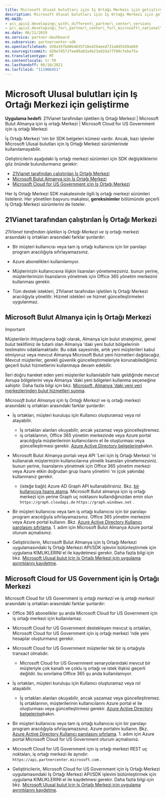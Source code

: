 ```yaml
---
title: Microsoft Ulusal bulutları için Iş Ortağı Merkezi için geliştirme
description: Microsoft Ulusal bulutları için Iş Ortağı Merkezi için geliştirme yaparken iş ortağı Merkezi SDK farkları.
MS-HAID:
- pc\_apiv2.developing\_with\_different\_partner\_center\_versions
- pc\_apiv2.developing\_for\_partner\_center\_for\_microsoft\_national\_cloud
ms.date: 06/11/2019
ms.service: partner-dashboard
ms.subservice: partnercenter-sdk
ms.openlocfilehash: d38a35fb88b4835716e429aeed731a0d55d9a669
ms.sourcegitcommit: d20e7d572fee09a83a4b23a92da7ff09cfebe75a
ms.translationtype: MT
ms.contentlocale: tr-TR
ms.lasthandoff: 06/10/2021
ms.locfileid: "111906451"
---
```

# <a name="developing-for-partner-center-for-microsoft-national-clouds"></a>Microsoft Ulusal bulutları için Iş Ortağı Merkezi için geliştirme

**Uygulama hedefi**: 21Vianet tarafından işletilen Iş Ortağı Merkezi | Microsoft Bulut Almanya için iş ortağı Merkezi | Microsoft Cloud for US Government için iş ortağı Merkezi

İş Ortağı Merkezi 'nin bir SDK belgeleri kümesi vardır. Ancak, bazı işlevler Microsoft Ulusal bulutları için Iş Ortağı Merkezi sürümlerinde kullanılamayabilir.

Geliştiricilerin aşağıdaki Iş ortağı merkezi sürümleri için SDK değişikliklerini göz önünde bulundurmanız gerekir:

- [21Vianet tarafından çalıştırılan İş Ortağı Merkezi](#partner-center-operated-by-21vianet)
- [Microsoft Bulut Almanya için İş Ortağı Merkezi](#partner-center-for-microsoft-cloud-germany)
- [Microsoft Cloud for US Government için İş Ortağı Merkezi](#partner-center-for-microsoft-cloud-for-us-government)

Her Iş Ortağı Merkezi SDK makalesinde ilgili Iş ortağı merkezi sürümleri listelenir. Her yönetilen başvuru makalesi, **gereksinimler** bölümünde geçerli Iş Ortağı Merkezi sürümlerini de listeler.

## <a name="partner-center-operated-by-21vianet"></a>21Vianet tarafından çalıştırılan İş Ortağı Merkezi

*21Vianet tarafından işletilen* iş *Ortağı Merkezi ve iş* ortağı merkezi arasındaki iş ortakları arasındaki farklar şunlardır:

- Bir müşteri kullanıcısı veya tam iş ortağı kullanıcısı için bir parolayı program aracılığıyla sıfırlayamazsınız.

- Azure abonelikleri kullanılamıyor.

- Müşterinizin kullanıcısına ilişkin lisansları yönetemezsiniz. bunun yerine, müşterilerinizin lisanslarını yönetmek için Office 365 yönetim merkezini kullanması gerekir.

- Tüm destek istekleri, 21Vianet tarafından işletilen Iş Ortağı Merkezi aracılığıyla yönetilir. Hizmet istekleri ve hizmet güncelleştirmeleri uygulanmaz.

## <a name="partner-center-for-microsoft-cloud-germany"></a>Microsoft Bulut Almanya için İş Ortağı Merkezi

> [!IMPORTANT]
> Müşterilerin ihtiyaçlarına bağlı olarak, Almanya için bulut stratejimiz, genel bulut teklifimiz ile tutarlı olan Almanya 'daki yeni bulut bölgelerinin teslimatını odaklamaktadır. Bu odak sayesinde, artık yeni müşterileri kabul etmiyoruz veya mevcut Almanya Microsoft Bulut yeni hizmetleri dağıtacağız. Mevcut müşteriler, gerekli güvenlik güncelleştirmeleriyle korunabilediğimiz geçerli bulut hizmetlerini kullanmaya devam edebilir.
>
> İleri doğru hareket eden yeni müşteriler kullanılabilir hale geldiğinde mevcut Avrupa bölgelerini veya Almanya 'daki yeni bölgeleri kullanma seçeneğine sahiptir. Daha fazla bilgi için bkz. [Microsoft, Almanya 'daki yeni veri merkezlerinden bulut hizmetleri sunma](https://news.microsoft.com/europe/2018/08/31/microsoft-to-deliver-cloud-services-from-new-datacentres-in-germany-in-2019-to-meet-evolving-customer-needs/).

*Microsoft bulut Almanya için* Iş *Ortağı Merkezi* ve iş ortağı merkezi arasındaki iş ortakları arasındaki farklar şunlardır:

- İş ortakları, müşteri kuruluşu için Kullanıcı oluşturamaz veya rol atayabilir.
  - İş ortakları alanları okuyabilir, ancak yazamaz veya güncelleştiremez.
  - iş ortaklarının, Office 365 yönetim merkezinde veya Azure portal aracılığıyla müşterilerinin kullanıcılarını el ile oluşturması veya güncelleştirmesi gerekir. [Azure Active Directory belgelerine](/azure/active-directory/)bakın.

- Microsoft Bulut Almanya portalı veya API 'Leri için Iş Ortağı Merkezi 'ni kullanarak müşterinizin kullanıcılarına yönelik lisansları yönetemezsiniz. bunun yerine, lisanslarını yönetmek için Office 365 yönetim merkezi veya Azure etkin doğrudan grup lisans yönetimi 'ni (çok yakında) kullanmanız gerekir.
  - (isteğe bağlı) Azure AD Graph API kullanabilirsiniz. Bkz. [bir kullanıcıya lisans atama](/graph/api/user-assignlicense). Microsoft Bulut almanya için iş ortağı merkezi için yerine Graph uç noktasını kullandığınızdan emin olun `https://graph.cloudapi.de` `https://graph.windows.net` .

- Bir müşteri kullanıcısı veya tam iş ortağı kullanıcısı için bir parolayı program aracılığıyla sıfırlayamazsınız. Office 365 yönetim merkezini veya Azure portal kullanın. Bkz. [Azure Active Directory Kullanıcı parolasını sıfırlama](/azure/active-directory/fundamentals/active-directory-users-reset-password-azure-portal). 1. adım için Microsoft Bulut Almanya Azure portal oturum açmalısınız.

- Geliştiricilerin, Microsoft Bulut Almanya için Iş Ortağı Merkezi uygulamasındaki Iş Ortağı Merkezi API/SDK işlevini bütünleştirmek için uygulama KIMLIKLERINI el ile kaydetmesi gerekir. Daha fazla bilgi için bkz. [Microsoft Ulusal bulut Için Iş Ortağı Merkezi için uygulama ayrıntılarını kaydetme](create-apps-for-partner-center-for-microsoft-national-clouds.md).

## <a name="partner-center-for-microsoft-cloud-for-us-government"></a>Microsoft Cloud for US Government için İş Ortağı Merkezi

Microsoft Cloud for US Government iş *ortağı merkezi* ve iş *ortağı merkezi* arasındaki iş ortakları arasındaki farklar şunlardır:

- Office 365 abonelikler şu anda Microsoft Cloud for US Government için iş ortağı merkezi için kullanılamaz.

- Microsoft Cloud for US Government destekleyen mevcut iş ortakları, Microsoft Cloud for US Government için iş ortağı merkezi 'nde yeni hesaplar oluşturmanız gerekir.

- Microsoft Cloud for US Government müşteriler tek bir iş ortağıyla transact olmalıdır.
  - Microsoft Cloud for US Government senaryolarındaki mevcut bir müşteriyle çok kanallı ve çoklu iş ortağı ve istek ilişkisi geçerli değildir. bu sınırlama Office 365 şu anda kullanılamıyor.

- İş ortakları, müşteri kuruluşu için Kullanıcı oluşturamaz veya rol atayabilir.
  - İş ortakları alanları okuyabilir, ancak yazamaz veya güncelleştiremez. İş ortaklarının, müşterilerinin kullanıcılarını Azure portal el ile oluşturması veya güncelleştirmesi gerekir. [Azure Active Directory belgelerine](/azure/active-directory/)bakın.

- Bir müşteri kullanıcısı veya tam iş ortağı kullanıcısı için bir parolayı program aracılığıyla sıfırlayamazsınız. Azure portalını kullanın. Bkz. [Azure Active Directory Kullanıcı parolasını sıfırlama](/azure/active-directory/active-directory-users-reset-password-azure-portal). 1. adım için Azure portal Microsoft Cloud for US Government oturum açmalısınız.

- Microsoft Cloud for US Government için iş ortağı merkezi REST uç noktaları, iş ortağı merkezi ile aynıdır: `https://api.partnercenter.microsoft.com` .

- Geliştiricilerin, Microsoft Cloud for US Government için Iş Ortağı Merkezi uygulamasındaki Iş Ortağı Merkezi API/SDK işlevini bütünleştirmek için uygulama KIMLIKLERINI el ile kaydetmesi gerekir. Daha fazla bilgi için bkz. [Microsoft Ulusal bulut Için Iş Ortağı Merkezi için uygulama ayrıntılarını kaydetme](create-apps-for-partner-center-for-microsoft-national-clouds.md).
